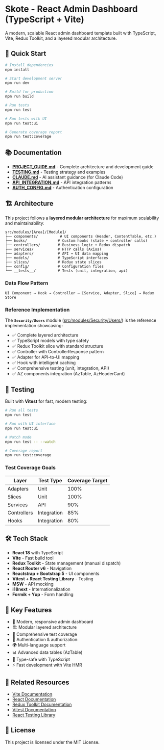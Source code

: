 # Skote - React Admin Dashboard (TypeScript + Vite)

A modern, scalable React admin dashboard template built with TypeScript, Vite, Redux Toolkit, and a layered modular architecture.

## 🚀 Quick Start

```bash
# Install dependencies
npm install

# Start development server
npm run dev

# Build for production
npm run build

# Run tests
npm run test

# Run tests with UI
npm run test:ui

# Generate coverage report
npm run test:coverage
```

## 📚 Documentation

- **[PROJECT_GUIDE.md](./PROJECT_GUIDE.md)** - Complete architecture and development guide
- **[TESTING.md](./TESTING.md)** - Testing strategy and examples
- **[CLAUDE.md](./CLAUDE.md)** - AI assistant guidance (for Claude Code)
- **[API_INTEGRATION.md](./API_INTEGRATION.md)** - API integration patterns
- **[AUTH_CONFIG.md](./AUTH_CONFIG.md)** - Authentication configuration

## 🏗️ Architecture

This project follows a **layered modular architecture** for maximum scalability and maintainability:

```
src/modules/[Area]/[Module]/
├── components/          # UI components (Header, ContentTable, etc.)
├── hooks/              # Custom hooks (state + controller calls)
├── controllers/        # Business logic + Redux dispatch
├── services/           # HTTP calls (Axios)
├── adapters/           # API ↔ UI data mapping
├── models/             # TypeScript interfaces
├── slices/             # Redux state slices
├── config/             # Configuration files
└── __tests__/          # Tests (unit, integration, api)
```

### Data Flow Pattern

```
UI Component → Hook → Controller → [Service, Adapter, Slice] → Redux Store
```

### Reference Implementation

The **`Security/Users`** module ([src/modules/Security/Users/](./src/modules/Security/Users/)) is the reference implementation showcasing:
- ✅ Complete layered architecture
- ✅ TypeScript models with type safety
- ✅ Redux Toolkit slice with standard structure
- ✅ Controller with ControllerResponse pattern
- ✅ Adapter for API-to-UI mapping
- ✅ Hook with intelligent caching
- ✅ Comprehensive testing (unit, integration, API)
- ✅ AZ components integration (AzTable, AzHeaderCard)

## 🧪 Testing

Built with **Vitest** for fast, modern testing:

```bash
# Run all tests
npm run test

# Run with UI interface
npm run test:ui

# Watch mode
npm run test -- --watch

# Coverage report
npm run test:coverage
```

### Test Coverage Goals

| Layer | Test Type | Coverage Target |
|-------|-----------|-----------------|
| Adapters | Unit | 100% |
| Slices | Unit | 100% |
| Services | API | 90% |
| Controllers | Integration | 85% |
| Hooks | Integration | 80% |

## 🛠️ Tech Stack

- **React 18** with TypeScript
- **Vite** - Fast build tool
- **Redux Toolkit** - State management (manual dispatch)
- **React Router v6** - Navigation
- **Reactstrap + Bootstrap 5** - UI components
- **Vitest + React Testing Library** - Testing
- **MSW** - API mocking
- **i18next** - Internationalization
- **Formik + Yup** - Form handling

## 📖 Key Features

- 🎨 Modern, responsive admin dashboard
- 🏗️ Modular layered architecture
- 🧪 Comprehensive test coverage
- 🔐 Authentication & authorization
- 🌍 Multi-language support
- 📊 Advanced data tables (AzTable)
- 🎯 Type-safe with TypeScript
- ⚡ Fast development with Vite HMR

## 🔗 Related Resources

- [Vite Documentation](https://vitejs.dev/)
- [React Documentation](https://react.dev/)
- [Redux Toolkit Documentation](https://redux-toolkit.js.org/)
- [Vitest Documentation](https://vitest.dev/)
- [React Testing Library](https://testing-library.com/react)

## 📝 License

This project is licensed under the MIT License.
